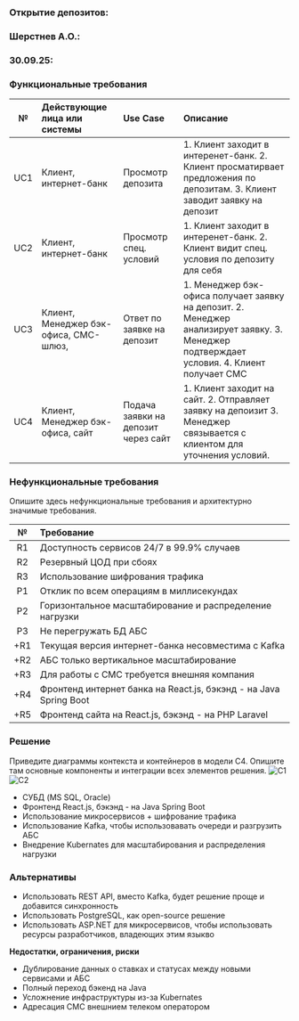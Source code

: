 ### <a name="_b7urdng99y53"></a>**Открытие депозитов:**
### <a name="_hjk0fkfyohdk"></a>**Шерстнев А.О.:**
### <a name="_uanumrh8zrui"></a>**30.09.25:**
### <a name="_3bfxc9a45514"></a>**Функциональные требования**
| **№** | **Действующие лица или системы**      | **Use Case**                        | **Описание**                                                                                                                                 |
|:-----:|:--------------------------------------|:------------------------------------|:---------------------------------------------------------------------------------------------------------------------------------------------|
|  UC1  | Клиент, интернет-банк                 | Просмотр депозита                   | 1. Клиент заходит в интеренет-банк. 2. Клиент просматирвает предложения по депозитам. 3. Клиент заводит заявку на депозит                    |
|  UC2  | Клиент, интернет-банк                 | Просмотр спец. условий              | 1. Клиент заходит в интеренет-банк. 2. Клиент видит спец. условия по депозиту для себя                                                       |
|  UC3  | Клиент, Менеджер бэк-офиса, СМС-шлюз, | Ответ по заявке на депозит          | 1. Менеджер бэк-офиса получает заявку на депозит. 2. Менеджер анализирует заявку. 3. Менеджер подтверждает условия. 4. Клиент получает СМС   |
|  UC4  | Клиент, Менеджер бэк-офиса, сайт      | Подача заявки на депозит через сайт | 1. Клиент заходит на сайт. 2. Отправляет заявку на депоизит 3. Менеджер связывается с клиентом для уточнения условий. |

### <a name="_u8xz25hbrgql"></a>**Нефункциональные требования**
Опишите здесь нефункциональные требования и архитектурно значимые требования.

|**№**|**Требование**|
| :-: | :- |
| R1  | Доступность сервисов 24/7 в 99.9% случаев
| R2  | Резервный ЦОД при сбоях
| R3  | Использование шифрования трафика
| P1  | Отклик по всем операциям в миллисекундах
| P2  | Горизонтальное масштабирование и распределение нагрузки
| P3  | Не перегружать БД АБС
| +R1  | Текущая версия интернет-банка несовместима с Kafka
| +R2  | АБС только вертикальное масштабирование
| +R3  | Для работы с СМС требуется внешняя компания
| +R4 | Фронтенд интернет банка на React.js, бэкэнд - на Java Spring Boot |
| +R5 | Фронтенд сайта на React.js, бэкэнд - на PHP Laravel |

### <a name="_qmphm5d6rvi3"></a>**Решение**
Приведите диаграммы контекста и контейнеров в модели C4. Опишите там основные компоненты и интеграции всех элементов решения.
![С1](C1.puml)
![С2](C2.puml)

- СУБД (MS SQL, Oracle)
- Фронтенд React.js, бэкэнд - на Java Spring Boot
- Использование микросервисов + шифрование трафика
- Использование Kafka, чтобы использовавать очереди и разгрузить АБС
- Внедрение Kubernates для масштабирования и распределения нагрузки

### <a name="_bjrr7veeh80c"></a>**Альтернативы**
- Использовать REST API, вместо Kafka, будет решение проще и добавится синхронность
- Использовать PostgreSQL, как open-source решение
- Использовать ASP.NET для микросервисов, чтобы использовать ресурсы разработчиков, владеющих этим языкво

**Недостатки, ограничения, риски**

- Дублирование данных о ставках и статусах между новыми сервисами и АБС
- Полный переход бэкенд на Java
- Усложнение инфраструктуры из-за Kubernates
- Адресация СМС внешнием телеком оператором

